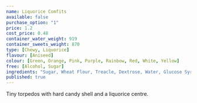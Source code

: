 ```yaml
---
name: Liquorice Comfits
available: false
purchase_option: "1"
price: 1.2
cost_price: 0.48
container_water_weight: 919
container_sweets_weight: 870
type: [Chewy, Liquorice]
flavour: [Aniseed]
colour: [Green, Orange, Pink, Purple, Rainbow, Red, White, Yellow]
free: [Alcohol, Sugar]
ingredients: "Sugar, Wheat Flour, Treacle, Dextrose, Water, Glucose Syrup, Modified Tapioca Starch, Colours: E170, E100, E163, E160A; Glazing Agents: Shellac, Carnauba Wax; Liquorice Extract, Vegetable Oil, Safflower Extract, Flavourings, Spirulina"
published: true
---
```

Tiny torpedos with hard candy shell and a liquorice centre.